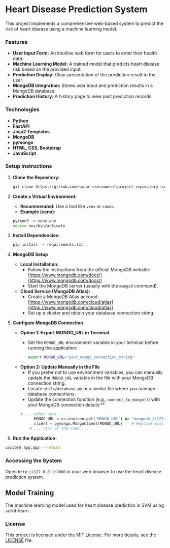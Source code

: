 # Heart Disease Prediction System

This project implements a comprehensive web-based system to predict the risk of heart disease using a machine learning model. 

### Features

* **User Input Form:**  An intuitive web form for users to enter their health data.  
* **Machine Learning Model:**  A trained model that predicts heart disease risk based on the provided input. 
* **Prediction Display:**  Clear presentation of the prediction result to the user.
* **MongoDB Integration:**  Stores user input and prediction results in a MongoDB database.
* **Prediction History:**  A history page to view past prediction records.

### Technologies

* **Python**
* **FastAPI**
* **Jinja2 Templates**
* **MongoDB**
* **pymongo**
* **HTML, CSS, Bootstrap**
* **JavaScript**

### Setup Instructions

1. **Clone the Repository:**
   ```bash
   git clone https://github.com/<your-username>/<project-repository-name>
   ```

2. **Create a Virtual Environment:**
    *  **Recommended:** Use a tool like `venv` or `conda`.
    *  **Example (venv):** 
      ```bash
      python3 -m venv env
      source env/bin/activate 
      ```

3. **Install Dependencies:**
   ```bash
   pip install -r requirements.txt
   ```

4. **MongoDB Setup**
   * **Local Installation:**
      *   Follow the instructions from the official MongoDB website: [https://www.mongodb.com/docs/](https://www.mongodb.com/docs/)
      *   Start the MongoDB server (usually with the `mongod` command).
   * **Cloud Service (MongoDB Atlas):** 
      *   Create a MongoDB Atlas account: [https://www.mongodb.com/cloud/atlas](https://www.mongodb.com/cloud/atlas)
      *   Set up a cluster and obtain your database connection string.

5. **Configure MongoDB Connection**
    * **Option 1: Export MONGO_URL in Terminal**
      *   Set the `MONGO_URL` environment variable in your terminal before running the application:

          ```bash
          export MONGO_URL="your_mongo_connection_string"
          ```
   * **Option 2: Update Manually in the File**
      *   If you prefer not to use environment variables, you can manually update the `MONGO_URL` variable in the file with your MongoDB connection string.
      *   Locate `utils/database.py` or a similar file where you manage database connections.
      *   Update the connection function (e.g., `connect_to_mongo()`) with your MongoDB connection details:** 
      ```python
      # ... other code ...
            MONGO_URL = os.environ.get('MONGO_URL') or "mongodb://127.0.0.1:27017/"
            client = pymongo.MongoClient(MONGO_URL)    # Replace with your connection string 
          # ... rest of the code ... 
      ```

6.  **Run the Application:**
   ```bash
   uvicorn app:app --reload 
   ```

### Accessing the System

Open `http://127.0.0.1:8000` in your web browser to use the heart disease prediction system.

## Model Training
The machine learning model used for heart disease prediction is SVM using scikit-learn.

### License
This project is licensed under the MIT License. For more details, see the [LICENSE](LICENSE) file.
